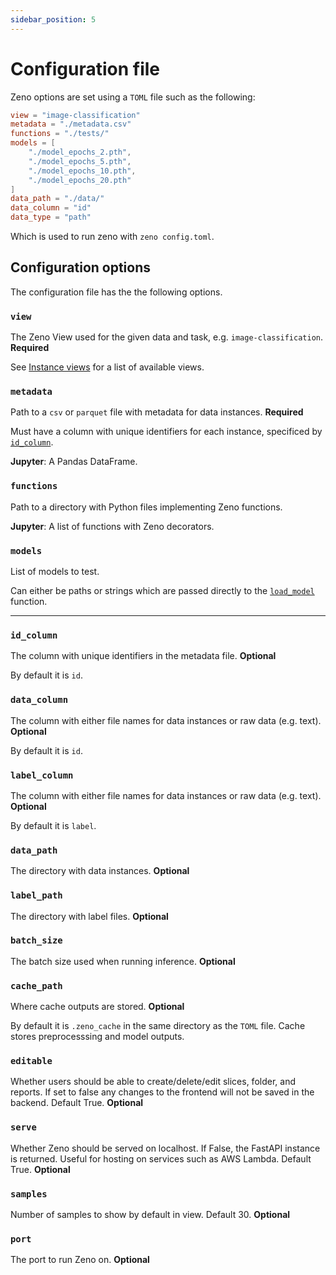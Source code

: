 ```yaml
---
sidebar_position: 5
---
```


# Configuration file

Zeno options are set using a `TOML` file such as the following:

```toml title="Example TOML configuration for an image classification task"
view = "image-classification"
metadata = "./metadata.csv"
functions = "./tests/"
models = [
	"./model_epochs_2.pth",
	"./model_epochs_5.pth",
	"./model_epochs_10.pth",
	"./model_epochs_20.pth"
]
data_path = "./data/"
data_column = "id"
data_type = "path"
```

Which is used to run zeno with `zeno config.toml`.

## Configuration options

The configuration file has the the following options.

### `view`

The Zeno View used for the given data and task, e.g. `image-classification`. **Required**

See [Instance views](/docs/views) for a list of available views.

### `metadata`

Path to a `csv` or `parquet` file with metadata for data instances. **Required**

Must have a column with unique identifiers for each instance, specificed by [`id_column`](/docs/configuration#id_column).

**Jupyter**: A Pandas DataFrame.

### `functions`

Path to a directory with Python files implementing Zeno functions.

**Jupyter**: A list of functions with Zeno decorators.

### `models`

List of models to test.

Can either be paths or strings which are passed directly to the [`load_model`](/docs/api#Predict) function.

---

### `id_column`

The column with unique identifiers in the metadata file. **Optional**

By default it is `id`.

### `data_column`

The column with either file names for data instances or raw data (e.g. text). **Optional**

By default it is `id`.

### `label_column`

The column with either file names for data instances or raw data (e.g. text). **Optional**

By default it is `label`.

### `data_path`

The directory with data instances. **Optional**

### `label_path`

The directory with label files. **Optional**

### `batch_size`

The batch size used when running inference. **Optional**

### `cache_path`

Where cache outputs are stored. **Optional**

By default it is `.zeno_cache` in the same directory as the `TOML` file. Cache stores preprocesssing and model outputs.

### `editable`

Whether users should be able to create/delete/edit slices, folder, and reports. If set to false any changes to the frontend will not be saved in the backend. Default True. **Optional**

### `serve`

Whether Zeno should be served on localhost. If False, the FastAPI instance is returned. Useful for hosting on services such as AWS Lambda. Default True. **Optional**

### `samples`

Number of samples to show by default in view. Default 30. **Optional**

### `port`

The port to run Zeno on. **Optional**
